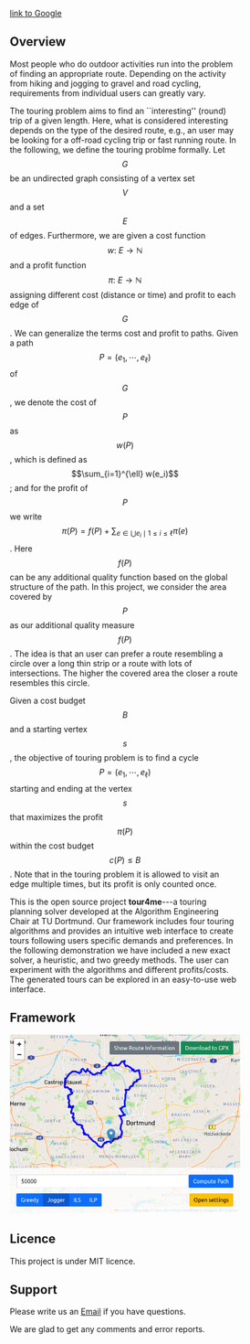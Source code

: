 <script src="https://cdn.mathjax.org/mathjax/latest/MathJax.js?config=TeX-AMS-MML_HTMLorMML" type="text/javascript"></script>
<style>
* {
  box-sizing: border-box;
}

.column {
  float: left;R
  width: 50%;
  padding: 5px;
}

/* Clearfix (clear floats) */
.row::after {
  content: "";
  clear: both;
  display: table;
}
</style>

[link to Google](https://www.google.com)

## Overview
Most people who do outdoor activities run into the problem of finding an appropriate route. 
Depending on the activity from hiking and jogging to gravel and road cycling, requirements from individual users can greatly vary.

The touring problem aims to find an ``interesting'' (round) trip of a given length. Here, what is considered interesting depends on the type of the desired route, e.g., an user may be looking for a off-road cycling trip or fast running route.
In the following, we define the touring problme formally. 
Let $$G$$ be an undirected graph consisting of a vertex set $$V$$ and a set $$E$$ of edges. Furthermore, we are given a cost function $$w{:}\ E \rightarrow \mathbb{N}$$ and a profit function $$\pi{:}\ E \rightarrow \mathbb{N}$$ assigning different cost (distance or time) and profit to each edge of $$G$$.
We can generalize the terms cost and profit to paths. 
Given a path $$P = (e_1, \cdots, e_{\ell})$$ of $$G$$, we denote the cost of $$P$$ as $$w(P)$$, which is defined as $$\sum_{i=1}^{\ell} w(e_i)$$; and for the profit of $$P$$ we write $$\pi(P) = f(P) + \sum_{ e \in \bigcup{e_i \mid 1 \leq i \leq \ell } } \pi(e)$$.
Here $$f(P)$$ can be any additional quality function based on the global structure of the path. 
In this project, we consider the area covered by $$P$$ as our additional quality measure $$f(P)$$. The idea is that an user can prefer a route resembling a circle over a long thin strip or a route with lots of intersections. The higher the covered area the closer a route resembles this circle. 

Given a cost budget $$B$$ and a starting vertex $$s$$, the objective of touring problem is to find a cycle $$P=(e_1, \cdots, e_{\ell})$$ starting and ending at the vertex $$s$$ that maximizes the profit $$\pi(P)$$ within the cost budget $$c(P) \leq B$$. 
Note that in the touring problem it is allowed to visit an edge multiple times, but its profit is only counted once.








This is the open source project **tour4me**---a touring planning solver developed at the Algorithm Engineering Chair at TU Dortmund.
Our framework includes four touring algorithms and provides an intuitive web interface to create tours following users specific demands and preferences. 
In the following demonstration we have included a new exact solver, a heuristic, and two greedy methods. The user can experiment with the algorithms and different profits/costs. The generated tours can be explored in an easy-to-use web interface.
## Framework

[![framework](UIroute.png)](http://tirolit.cs.tu-dortmund.de/)


## Licence

This project is under MIT licence. 


## Support
Please write us an [Email](mailto:mart.hagedoorn@tu-dortmund.de) if you have questions.

We are glad to get any comments and error reports.



